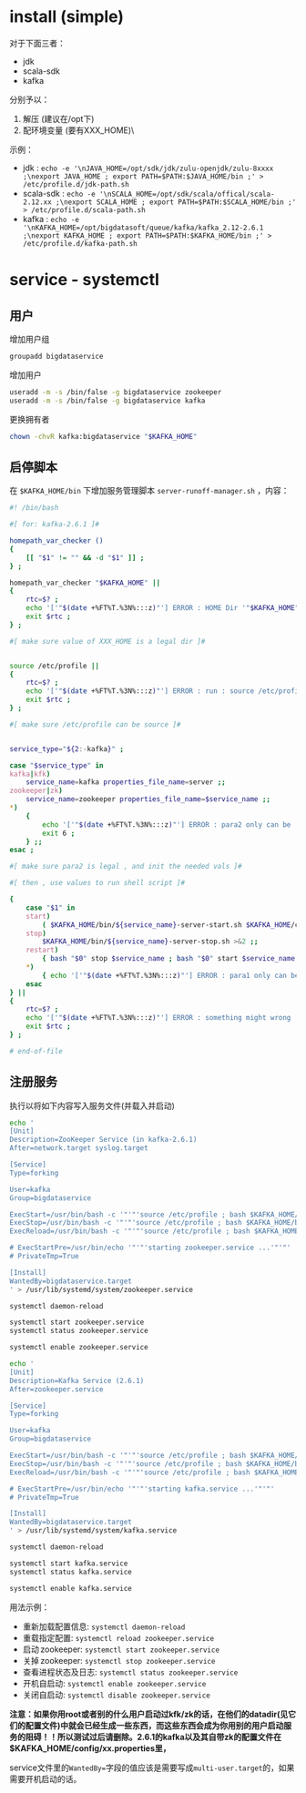 # install (simple)

对于下面三者：

- jdk
- scala-sdk
- kafka

分别予以：

1. 解压 (建议在/opt下)
2. 配环境变量 (要有XXX_HOME)\
  
  示例：
  
  - jdk : `echo -e '\nJAVA_HOME=/opt/sdk/jdk/zulu-openjdk/zulu-8xxxx ;\nexport JAVA_HOME ; export PATH=$PATH:$JAVA_HOME/bin ;' > /etc/profile.d/jdk-path.sh`
  - scala-sdk : `echo -e '\nSCALA_HOME=/opt/sdk/scala/offical/scala-2.12.xx ;\nexport SCALA_HOME ; export PATH=$PATH:$SCALA_HOME/bin ;' > /etc/profile.d/scala-path.sh`
  - kafka : `echo -e '\nKAFKA_HOME=/opt/bigdatasoft/queue/kafka/kafka_2.12-2.6.1 ;\nexport KAFKA_HOME ; export PATH=$PATH:$KAFKA_HOME/bin ;' > /etc/profile.d/kafka-path.sh`



# service - systemctl

## 用户

增加用户组

```bash
groupadd bigdataservice
```

增加用户

```bash
useradd -m -s /bin/false -g bigdataservice zookeeper
useradd -m -s /bin/false -g bigdataservice kafka
```

更换拥有者

```bash
chown -chvR kafka:bigdataservice "$KAFKA_HOME"
```

## 启停脚本

<!-- ExecStart=$KAFKA_HOME/bin/zookeeper-server-start.sh $KAFKA_HOME/config/zookeeper.properties -->
<!-- ExecStart=$KAFKA_HOME/bin/kafka-server-start.sh $KAFKA_HOME/config/server.properties -->
在 `$KAFKA_HOME/bin` 下增加服务管理脚本 `server-runoff-manager.sh` ，内容：

```bash
#! /bin/bash

#[ for: kafka-2.6.1 ]#

homepath_var_checker ()
{
    [[ "$1" != "" && -d "$1" ]] ;
} ;

homepath_var_checker "$KAFKA_HOME" ||
{
    rtc=$? ;
    echo '['"$(date +%FT%T.%3N%:::z)"'] ERROR : HOME Dir '"$KAFKA_HOME"' not found !!' >&2 ;
    exit $rtc ;
} ;

#[ make sure value of XXX_HOME is a legal dir ]#


source /etc/profile ||
{
    rtc=$? ;
    echo '['"$(date +%FT%T.%3N%:::z)"'] ERROR : run : source /etc/profile failed !!' >&2 ;
    exit $rtc ;
} ;

#[ make sure /etc/profile can be source ]#


service_type="${2:-kafka}" ;

case "$service_type" in
kafka|kfk) 
    service_name=kafka properties_file_name=server ;;
zookeeper|zk) 
    service_name=zookeeper properties_file_name=$service_name ;;
*) 
    {
        echo '['"$(date +%FT%T.%3N%:::z)"'] ERROR : para2 only can be : kafka/kfk/zookeeper/zk ' >&2 ;
        exit 6 ;
    } ;;
esac ;

#[ make sure para2 is legal , and init the needed vals ]#

#[ then , use values to run shell script ]#

{
    case "$1" in
    start) 
        ( $KAFKA_HOME/bin/${service_name}-server-start.sh $KAFKA_HOME/config/${properties_file_name}.properties & ) ;;
    stop) 
        $KAFKA_HOME/bin/${service_name}-server-stop.sh >&2 ;;
    restart) 
        { bash "$0" stop $service_name ; bash "$0" start $service_name ; } ;;
    *) 
        { echo '['"$(date +%FT%T.%3N%:::z)"'] ERROR : para1 only can be : start/stop/restart ' >&2 ; exit 3 ; } ;;
    esac
} ||
{
    rtc=$? ;
    echo '['"$(date +%FT%T.%3N%:::z)"'] ERROR : something might wrong ... '"($rtc)" >&2 ;
    exit $rtc ;
} ;

# end-of-file
```

## 注册服务

执行以将如下内容写入服务文件(并载入并启动)

<!-- ExecReload={ $KAFKA_HOME/bin/zookeeper-server-stop.sh >&2 ; $KAFKA_HOME/bin/zookeeper-server-start.sh $KAFKA_HOME/config/zookeeper.properties ; } -->
<!-- ExecStartPost=/usr/bin/bash -c '"'"'/usr/bin/echo && /usr/bin/echo '"'"'"'"'"'"'"'"'[OK] zookeeper.service is Started !'"'"'"'"'"'"'"'"' '"'"' -->
<!-- ExecStopPost=/usr/bin/bash -c '"'"'/usr/bin/echo && /usr/bin/echo '"'"'"'"'"'"'"'"'[Done] zookeeper.service has Stopped !'"'"'"'"'"'"'"'"' '"'"' -->

```bash
echo '
[Unit]
Description=ZooKeeper Service (in kafka-2.6.1)
After=network.target syslog.target

[Service]
Type=forking

User=kafka
Group=bigdataservice

ExecStart=/usr/bin/bash -c '"'"'source /etc/profile ; bash $KAFKA_HOME/bin/server-runoff-manager.sh start zk'"'"'
ExecStop=/usr/bin/bash -c '"'"'source /etc/profile ; bash $KAFKA_HOME/bin/server-runoff-manager.sh stop zk'"'"'
ExecReload=/usr/bin/bash -c '"'"'source /etc/profile ; bash $KAFKA_HOME/bin/server-runoff-manager.sh restart zk'"'"'

# ExecStartPre=/usr/bin/echo '"'"'starting zookeeper.service ...'"'"'
# PrivateTmp=True

[Install]
WantedBy=bigdataservice.target
' > /usr/lib/systemd/system/zookeeper.service

systemctl daemon-reload

systemctl start zookeeper.service
systemctl status zookeeper.service

systemctl enable zookeeper.service

echo '
[Unit]
Description=Kafka Service (2.6.1)
After=zookeeper.service

[Service]
Type=forking

User=kafka
Group=bigdataservice

ExecStart=/usr/bin/bash -c '"'"'source /etc/profile ; bash $KAFKA_HOME/bin/server-runoff-manager.sh start kfk'"'"'
ExecStop=/usr/bin/bash -c '"'"'source /etc/profile ; bash $KAFKA_HOME/bin/server-runoff-manager.sh stop kfk'"'"'
ExecReload=/usr/bin/bash -c '"'"'source /etc/profile ; bash $KAFKA_HOME/bin/server-runoff-manager.sh restart kfk'"'"'

# ExecStartPre=/usr/bin/echo '"'"'starting kafka.service ...'"'"'
# PrivateTmp=True

[Install]
WantedBy=bigdataservice.target
' > /usr/lib/systemd/system/kafka.service

systemctl daemon-reload

systemctl start kafka.service
systemctl status kafka.service

systemctl enable kafka.service

```


用法示例：

- 重新加载配置信息: `systemctl daemon-reload`
- 重载指定配置: `systemctl reload zookeeper.service`
- 启动 zookeeper: `systemctl start zookeeper.service`
- 关掉 zookeeper: `systemctl stop zookeeper.service`
- 查看进程状态及日志: `systemctl status zookeeper.service`
- 开机自启动: `systemctl enable zookeeper.service`
- 关闭自启动: `systemctl disable zookeeper.service`



**注意：如果你用root或者别的什么用户启动过kfk/zk的话，在他们的datadir(见它们的配置文件)中就会已经生成一些东西，而这些东西会成为你用别的用户启动服务的阻碍！！所以测试过后请删除。2.6.1的kafka以及其自带zk的配置文件在$KAFKA_HOME/config/xx.properties里，**

service文件里的`WantedBy=`字段的值应该是需要写成`multi-user.target`的，如果需要开机启动的话。

